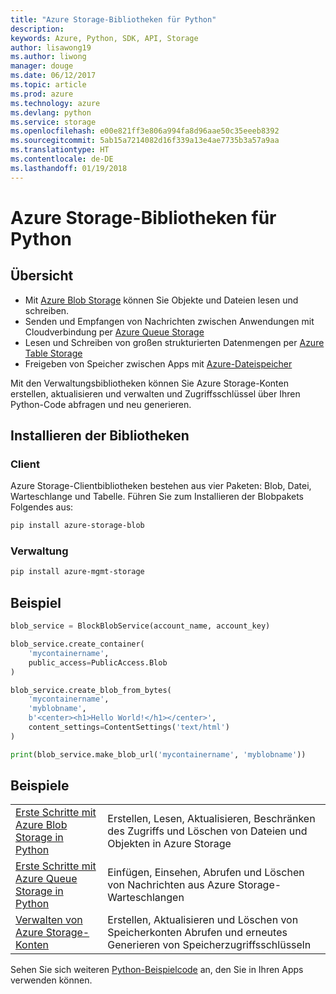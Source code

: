 ```yaml
---
title: "Azure Storage-Bibliotheken für Python"
description: 
keywords: Azure, Python, SDK, API, Storage
author: lisawong19
ms.author: liwong
manager: douge
ms.date: 06/12/2017
ms.topic: article
ms.prod: azure
ms.technology: azure
ms.devlang: python
ms.service: storage
ms.openlocfilehash: e00e821ff3e806a994fa8d96aae50c35eeeb8392
ms.sourcegitcommit: 5ab15a7214082d16f339a13e4ae7735b3a57a9aa
ms.translationtype: HT
ms.contentlocale: de-DE
ms.lasthandoff: 01/19/2018
---
```

# <a name="azure-storage-libraries-for-python"></a>Azure Storage-Bibliotheken für Python

## <a name="overview"></a>Übersicht
- Mit [Azure Blob Storage](https://docs.microsoft.com/en-us/azure/storage/storage-python-how-to-use-blob-storage) können Sie Objekte und Dateien lesen und schreiben.
- Senden und Empfangen von Nachrichten zwischen Anwendungen mit Cloudverbindung per [Azure Queue Storage](https://docs.microsoft.com/azure/storage/storage-python-how-to-use-queue-storage)
- Lesen und Schreiben von großen strukturierten Datenmengen per [Azure Table Storage](https://docs.microsoft.com/azure/storage/storage-python-how-to-use-table-storage) 
- Freigeben von Speicher zwischen Apps mit [Azure-Dateispeicher](https://docs.microsoft.com/azure/storage/storage-python-how-to-use-file-storage)

Mit den Verwaltungsbibliotheken können Sie Azure Storage-Konten erstellen, aktualisieren und verwalten und Zugriffsschlüssel über Ihren Python-Code abfragen und neu generieren.

## <a name="install-the-libraries"></a>Installieren der Bibliotheken

### <a name="client"></a>Client

Azure Storage-Clientbibliotheken bestehen aus vier Paketen: Blob, Datei, Warteschlange und Tabelle. Führen Sie zum Installieren der Blobpakets Folgendes aus:

```bash
pip install azure-storage-blob
```

### <a name="management"></a>Verwaltung

```bash
pip install azure-mgmt-storage
```

## <a name="example"></a>Beispiel
```python
blob_service = BlockBlobService(account_name, account_key)

blob_service.create_container(
    'mycontainername',
    public_access=PublicAccess.Blob
)

blob_service.create_blob_from_bytes(
    'mycontainername',
    'myblobname',
    b'<center><h1>Hello World!</h1></center>',
    content_settings=ContentSettings('text/html')
)

print(blob_service.make_blob_url('mycontainername', 'myblobname'))
```

## <a name="samples"></a>Beispiele

| | |
|--|--|
| [Erste Schritte mit Azure Blob Storage in Python](https://docs.microsoft.com/en-us/azure/storage/blobs/storage-python-how-to-use-blob-storage) | Erstellen, Lesen, Aktualisieren, Beschränken des Zugriffs und Löschen von Dateien und Objekten in Azure Storage |
| [Erste Schritte mit Azure Queue Storage in Python](https://docs.microsoft.com/en-us/azure/storage/queues/storage-python-how-to-use-queue-storage) | Einfügen, Einsehen, Abrufen und Löschen von Nachrichten aus Azure Storage-Warteschlangen | 
| [Verwalten von Azure Storage-Konten](https://azure.microsoft.com/resources/samples/storage-python-manage) | Erstellen, Aktualisieren und Löschen von Speicherkonten Abrufen und erneutes Generieren von Speicherzugriffsschlüsseln

Sehen Sie sich weiteren [Python-Beispielcode](https://azure.microsoft.com/resources/samples/?platform=python) an, den Sie in Ihren Apps verwenden können.
